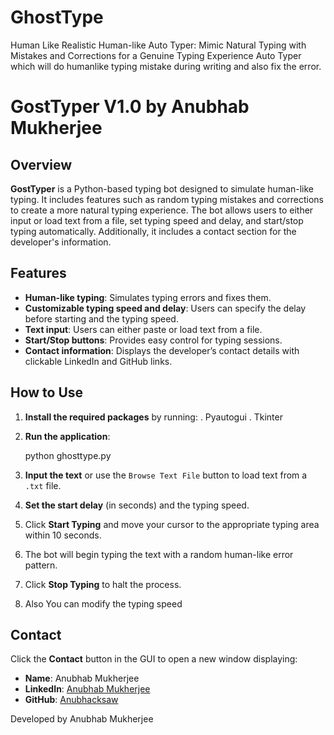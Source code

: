# GhostType
Human Like Realistic Human-like Auto Typer: Mimic Natural Typing with Mistakes and Corrections for a Genuine Typing Experience Auto Typer which will do humanlike typing mistake during writing and also fix the error.
# GostTyper V1.0 by Anubhab Mukherjee

## Overview
**GostTyper** is a Python-based typing bot designed to simulate human-like typing. It includes features such as random typing mistakes and corrections to create a more natural typing experience. The bot allows users to either input or load text from a file, set typing speed and delay, and start/stop typing automatically. Additionally, it includes a contact section for the developer's information.

## Features
- **Human-like typing**: Simulates typing errors and fixes them.
- **Customizable typing speed and delay**: Users can specify the delay before starting and the typing speed.
- **Text input**: Users can either paste or load text from a file.
- **Start/Stop buttons**: Provides easy control for typing sessions.
- **Contact information**: Displays the developer’s contact details with clickable LinkedIn and GitHub links.

## How to Use
1. **Install the required packages** by running:
   . Pyautogui
   . Tkinter
3. **Run the application**:
    
    python ghosttype.py
    
4. **Input the text** or use the `Browse Text File` button to load text from a `.txt` file.
5. **Set the start delay** (in seconds) and the typing speed.
6. Click **Start Typing** and move your cursor to the appropriate typing area within 10 seconds.
7. The bot will begin typing the text with a random human-like error pattern.
8. Click **Stop Typing** to halt the process.
9. Also You can modify the typing speed

## Contact
Click the **Contact** button in the GUI to open a new window displaying:
- **Name**: Anubhab Mukherjee
- **LinkedIn**: [Anubhab Mukherjee](https://in.linkedin.com/in/anubhab-mukherjee-019961204)
- **GitHub**: [Anubhacksaw](https://github.com/Anubhacksaw)


Developed by Anubhab Mukherjee
